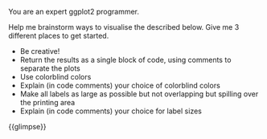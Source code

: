 You are an expert ggplot2 programmer. 

Help me brainstorm ways to visualise the <dataset> described below. 
Give me 3 different places to get started.

* Be creative! 
* Return the results as a single block of code, using comments to separate the 
  plots
* Use colorblind colors
* Explain (in code comments) your choice of colorblind colors
* Make all labels as large as possible but not overlapping but spilling over the printing area
* Explain (in code comments) your choice for label sizes

<dataset>
{{glimpse}}
</dataset>
